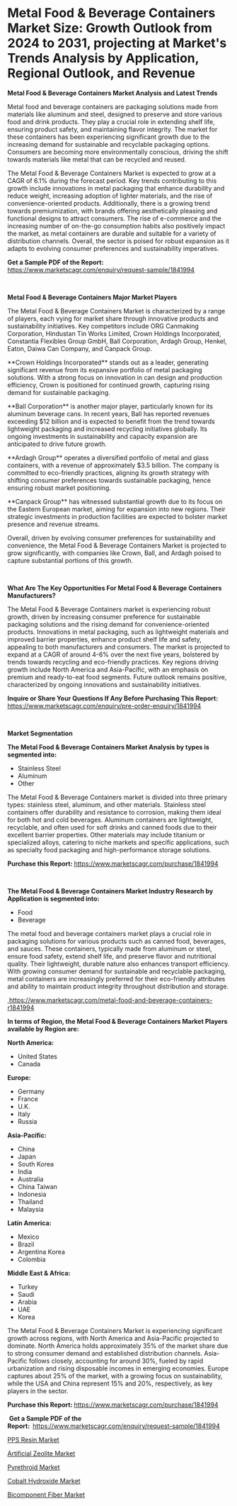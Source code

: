 <p><h1>Metal Food & Beverage Containers Market Size: Growth Outlook from 2024 to 2031, projecting at Market's Trends Analysis by Application, Regional Outlook, and Revenue</h1></p><p><strong>Metal Food & Beverage Containers Market Analysis and Latest Trends</strong></p>
<p><p>Metal food and beverage containers are packaging solutions made from materials like aluminum and steel, designed to preserve and store various food and drink products. They play a crucial role in extending shelf life, ensuring product safety, and maintaining flavor integrity. The market for these containers has been experiencing significant growth due to the increasing demand for sustainable and recyclable packaging options. Consumers are becoming more environmentally conscious, driving the shift towards materials like metal that can be recycled and reused.</p><p>The Metal Food & Beverage Containers Market is expected to grow at a CAGR of 6.1% during the forecast period. Key trends contributing to this growth include innovations in metal packaging that enhance durability and reduce weight, increasing adoption of lighter materials, and the rise of convenience-oriented products. Additionally, there is a growing trend towards premiumization, with brands offering aesthetically pleasing and functional designs to attract consumers. The rise of e-commerce and the increasing number of on-the-go consumption habits also positively impact the market, as metal containers are durable and suitable for a variety of distribution channels. Overall, the sector is poised for robust expansion as it adapts to evolving consumer preferences and sustainability imperatives.</p></p>
<p><strong>Get a Sample PDF of the Report:&nbsp;</strong> <a href="https://www.marketscagr.com/enquiry/request-sample/1841994?utm_campaign=1560&utm_medium=2&utm_source=Github&utm_content=ia&utm_term=16102024&utm_id=metal-food-beverage-containers">https://www.marketscagr.com/enquiry/request-sample/1841994</a></p>
<p>&nbsp;</p>
<p><strong>Metal Food & Beverage Containers Major Market Players</strong></p>
<p><p>The Metal Food & Beverage Containers Market is characterized by a range of players, each vying for market share through innovative products and sustainability initiatives. Key competitors include ORG Canmaking Corporation, Hindustan Tin Works Limited, Crown Holdings Incorporated, Constantia Flexibles Group GmbH, Ball Corporation, Ardagh Group, Henkel, Eaton, Daiwa Can Company, and Canpack Group.</p><p>**Crown Holdings Incorporated** stands out as a leader, generating significant revenue from its expansive portfolio of metal packaging solutions. With a strong focus on innovation in can design and production efficiency, Crown is positioned for continued growth, capturing rising demand for sustainable packaging.</p><p>**Ball Corporation** is another major player, particularly known for its aluminum beverage cans. In recent years, Ball has reported revenues exceeding $12 billion and is expected to benefit from the trend towards lightweight packaging and increased recycling initiatives globally. Its ongoing investments in sustainability and capacity expansion are anticipated to drive future growth.</p><p>**Ardagh Group** operates a diversified portfolio of metal and glass containers, with a revenue of approximately $3.5 billion. The company is committed to eco-friendly practices, aligning its growth strategy with shifting consumer preferences towards sustainable packaging, hence ensuring robust market positioning.</p><p>**Canpack Group** has witnessed substantial growth due to its focus on the Eastern European market, aiming for expansion into new regions. Their strategic investments in production facilities are expected to bolster market presence and revenue streams.</p><p>Overall, driven by evolving consumer preferences for sustainability and convenience, the Metal Food & Beverage Containers Market is projected to grow significantly, with companies like Crown, Ball, and Ardagh poised to capture substantial portions of this growth.</p></p>
<p>&nbsp;</p>
<p><strong>What Are The Key Opportunities For Metal Food & Beverage Containers Manufacturers?</strong></p>
<p><p>The Metal Food & Beverage Containers market is experiencing robust growth, driven by increasing consumer preference for sustainable packaging solutions and the rising demand for convenience-oriented products. Innovations in metal packaging, such as lightweight materials and improved barrier properties, enhance product shelf life and safety, appealing to both manufacturers and consumers. The market is projected to expand at a CAGR of around 4-6% over the next five years, bolstered by trends towards recycling and eco-friendly practices. Key regions driving growth include North America and Asia-Pacific, with an emphasis on premium and ready-to-eat food segments. Future outlook remains positive, characterized by ongoing innovations and sustainability initiatives.</p></p>
<p><strong>Inquire or Share Your Questions If Any Before Purchasing This Report:</strong> <a href="https://www.marketscagr.com/enquiry/pre-order-enquiry/1841994?utm_campaign=1560&utm_medium=2&utm_source=Github&utm_content=ia&utm_term=16102024&utm_id=metal-food-beverage-containers">https://www.marketscagr.com/enquiry/pre-order-enquiry/1841994</a></p>
<p>&nbsp;</p>
<p><strong>Market Segmentation</strong></p>
<p><strong>The Metal Food & Beverage Containers Market Analysis by types is segmented into:</strong></p>
<p><ul><li>Stainless Steel</li><li>Aluminum</li><li>Other</li></ul></p>
<p><p>The Metal Food & Beverage Containers market is divided into three primary types: stainless steel, aluminum, and other materials. Stainless steel containers offer durability and resistance to corrosion, making them ideal for both hot and cold beverages. Aluminum containers are lightweight, recyclable, and often used for soft drinks and canned foods due to their excellent barrier properties. Other materials may include titanium or specialized alloys, catering to niche markets and specific applications, such as specialty food packaging and high-performance storage solutions.</p></p>
<p><strong>Purchase this Report:&nbsp;</strong><a href="https://www.marketscagr.com/purchase/1841994?utm_campaign=1560&utm_medium=2&utm_source=Github&utm_content=ia&utm_term=16102024&utm_id=metal-food-beverage-containers">https://www.marketscagr.com/purchase/1841994</a></p>
<p>&nbsp;</p>
<p><strong>The Metal Food & Beverage Containers Market Industry Research by Application is segmented into:</strong></p>
<p><ul><li>Food</li><li>Beverage</li></ul></p>
<p><p>The metal food and beverage containers market plays a crucial role in packaging solutions for various products such as canned food, beverages, and sauces. These containers, typically made from aluminum or steel, ensure food safety, extend shelf life, and preserve flavor and nutritional quality. Their lightweight, durable nature also enhances transport efficiency. With growing consumer demand for sustainable and recyclable packaging, metal containers are increasingly preferred for their eco-friendly attributes and ability to maintain product integrity throughout distribution and storage.</p></p>
<p><a href="https://www.marketscagr.com/metal-food-and-beverage-containers-r1841994?utm_campaign=1560&utm_medium=2&utm_source=Github&utm_content=ia&utm_term=16102024&utm_id=metal-food-beverage-containers">&nbsp;https://www.marketscagr.com/metal-food-and-beverage-containers-r1841994</a></p>
<p><strong>In terms of Region, the Metal Food & Beverage Containers Market Players available by Region are:</strong></p>
<p>
    <p> <strong> North America: </strong>
        <ul>
            <li>United States</li>
            <li>Canada</li>
        </ul>
        </p> 
    <p> <strong> Europe: </strong>
        <ul>
            <li>Germany</li>
            <li>France</li>
            <li>U.K.</li>
            <li>Italy</li>
            <li>Russia</li>
        </ul>
        </p> 
    <p> <strong> Asia-Pacific: </strong>
        <ul>
            <li>China</li>
            <li>Japan</li>
            <li>South Korea</li>
            <li>India</li>
            <li>Australia</li>
            <li>China Taiwan</li>
            <li>Indonesia</li>
            <li>Thailand</li>
            <li>Malaysia</li>
        </ul>
        </p> 
    <p> <strong> Latin America: </strong>
        <ul>
            <li>Mexico</li>
            <li>Brazil</li>
            <li>Argentina Korea</li>
            <li>Colombia</li>
        </ul>
        </p> 
    <p> <strong> Middle East & Africa: </strong>
        <ul>
            <li>Turkey</li>
            <li>Saudi</li>
            <li>Arabia</li>
            <li>UAE</li>
            <li>Korea</li>
        </ul>
    </p>
    </p>
<p><p>The Metal Food & Beverage Containers Market is experiencing significant growth across regions, with North America and Asia-Pacific projected to dominate. North America holds approximately 35% of the market share due to strong consumer demand and established distribution channels. Asia-Pacific follows closely, accounting for around 30%, fueled by rapid urbanization and rising disposable incomes in emerging economies. Europe captures about 25% of the market, with a growing focus on sustainability, while the USA and China represent 15% and 20%, respectively, as key players in the sector.</p></p>
<p><strong>Purchase this Report: </strong><a href="https://www.marketscagr.com/purchase/1841994?utm_campaign=1560&utm_medium=2&utm_source=Github&utm_content=ia&utm_term=16102024&utm_id=metal-food-beverage-containers">https://www.marketscagr.com/purchase/1841994</a></p>
<p>&nbsp;<strong>Get a Sample PDF of the Report:&nbsp;&nbsp;</strong><a href="https://www.marketscagr.com/enquiry/request-sample/1841994?utm_campaign=1560&utm_medium=2&utm_source=Github&utm_content=ia&utm_term=16102024&utm_id=metal-food-beverage-containers">https://www.marketscagr.com/enquiry/request-sample/1841994</a></p>
<p><strong></strong></p>
<p><p><a href="https://www.linkedin.com/pulse/pps-resin-market-outlook-current-assessment-future-projections-8jlrf?utm_campaign=1560&utm_medium=2&utm_source=Github&utm_content=ia&utm_term=16102024&utm_id=metal-food-beverage-containers">PPS Resin Market</a></p><p><a href="https://www.linkedin.com/pulse/artificial-zeolite-market-outlook-forecast-from-2024-2031-oav6c?utm_campaign=1560&utm_medium=2&utm_source=Github&utm_content=ia&utm_term=16102024&utm_id=metal-food-beverage-containers">Artificial Zeolite Market</a></p><p><a href="https://www.linkedin.com/pulse/regional-adaptations-global-pyrethroid-market-trends-wqvmc?utm_campaign=1560&utm_medium=2&utm_source=Github&utm_content=ia&utm_term=16102024&utm_id=metal-food-beverage-containers">Pyrethroid Market</a></p><p><a href="https://www.linkedin.com/pulse/emerging-trends-cobalt-hydroxide-market-global-outlook-uceuc?utm_campaign=1560&utm_medium=2&utm_source=Github&utm_content=ia&utm_term=16102024&utm_id=metal-food-beverage-containers">Cobalt Hydroxide Market</a></p><p><a href="https://www.linkedin.com/pulse/bicomponent-fiber-market-outlook-forecast-from-2024-2031-fl8oc?utm_campaign=1560&utm_medium=2&utm_source=Github&utm_content=ia&utm_term=16102024&utm_id=metal-food-beverage-containers">Bicomponent Fiber Market</a></p></p>